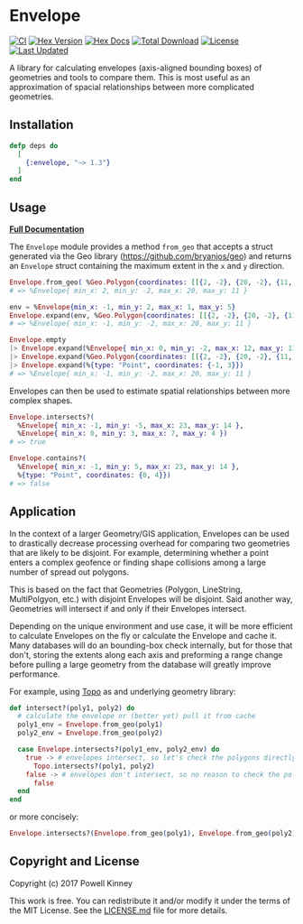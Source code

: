 # Envelope

[![CI](https://github.com/pkinney/envelope_ex/actions/workflows/ci.yaml/badge.svg)](https://github.com/pkinney/envelope_ex/actions/workflows/ci.yaml)
[![Hex Version](https://img.shields.io/hexpm/v/envelope.svg)](https://hex.pm/packages/envelope)
[![Hex Docs](https://img.shields.io/badge/hex-docs-lightgreen.svg)](https://hexdocs.pm/envelope/)
[![Total Download](https://img.shields.io/hexpm/dt/envelope.svg)](https://hex.pm/packages/envelope)
[![License](https://img.shields.io/hexpm/l/envelope.svg)](https://github.com/pkinney/envelope_ex/blob/master/LICENSE.md)
[![Last Updated](https://img.shields.io/github/last-commit/pkinney/envelope_ex.svg)](https://github.com/pkinney/envelope_ex/commits/master)

A library for calculating envelopes (axis-aligned bounding boxes) of geometries and tools to compare them.
This is most useful as an approximation of spacial relationships between more
complicated geometries.

## Installation

```elixir
defp deps do
  [
    {:envelope, "~> 1.3"}
  ]
end
```

## Usage

**[Full Documentation](https://hexdocs.pm/envelope/Envelope.html)**

The `Envelope` module provides a method `from_geo` that accepts a struct
generated via the Geo library (https://github.com/bryanjos/geo) and returns an
`Envelope` struct containing the maximum extent in the `x` and `y` direction.

```elixir
Envelope.from_geo( %Geo.Polygon{coordinates: [[{2, -2}, {20, -2}, {11, 11}, {2, -2}]]} )
# => %Envelope{ min_x: 2, min_y: -2, max_x: 20, max_y: 11 }

env = %Envelope{min_x: -1, min_y: 2, max_x: 1, max_y: 5}
Envelope.expand(env, %Geo.Polygon{coordinates: [[{2, -2}, {20, -2}, {11, 11}, {2, -2}]]})
# => %Envelope{ min_x: -1, min_y: -2, max_x: 20, max_y: 11 }

Envelope.empty
|> Envelope.expand(%Envelope{ min_x: 0, min_y: -2, max_x: 12, max_y: 11 })
|> Envelope.expand(%Geo.Polygon{coordinates: [[{2, -2}, {20, -2}, {11, 11}, {2, -2}]]})
|> Envelope.expand(%{type: "Point", coordinates: {-1, 3}})
# => %Envelope{ min_x: -1, min_y: -2, max_x: 20, max_y: 11 }
```

Envelopes can then be used to estimate spatial relationships between more complex shapes.

```elixir
Envelope.intersects?(
  %Envelope{ min_x: -1, min_y: -5, max_x: 23, max_y: 14 },
  %Envelope{ min_x: 0, min_y: 3, max_x: 7, max_y: 4 })
# => true

Envelope.contains?(
  %Envelope{ min_x: -1, min_y: 5, max_x: 23, max_y: 14 },
  %{type: "Point", coordinates: {0, 4}})
# => false
```

## Application

In the context of a larger Geometry/GIS application, Envelopes can be used to
drastically decrease processing overhead for comparing two geometries that are
likely to be disjoint.  For example, determining whether a point enters a
complex geofence or finding shape collisions among a large number of spread
out polygons.

This is based on the fact that Geometries (Polygon, LineString, MultiPolgyon,
etc.) with disjoint Envelopes will be disjoint.  Said another way, Geometries
will intersect if and only if their Envelopes intersect.

Depending on the unique environment and use case, it will be more efficient to
calculate Envelopes on the fly or calculate the Envelope and cache it.  Many
databases will do an bounding-box check internally, but for those that don't, storing
the extents along each axis and preforming a range change before pulling
a large geometry from the database will greatly improve performance.

For example, using [Topo](https://github.com/pkinney/topo) as and underlying
geometry library:

```elixir
def intersect?(poly1, poly2) do
  # calculate the envelope or (better yet) pull it from cache
  poly1_env = Envelope.from_geo(poly1)
  poly2_env = Envelope.from_geo(poly2)

  case Envelope.intersects?(poly1_env, poly2_env) do
    true -> # envelopes intersect, so let's check the polygons directly
      Topo.intersects?(poly1, poly2)
    false -> # envelopes don't intersect, so no reason to check the polygon intersection
      false
  end
end
```

or more concisely:

```elixir
Envelope.intersects?(Envelope.from_geo(poly1), Envelope.from_geo(poly2)) && Topo.intersects?(poly1, poly2)
```

## Copyright and License

Copyright (c) 2017 Powell Kinney

This work is free. You can redistribute it and/or modify it under the
terms of the MIT License. See the [LICENSE.md](./LICENSE.md) file for more details.
